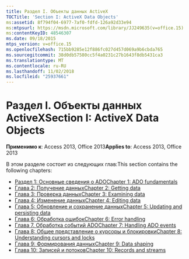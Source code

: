 ```yaml
---
title: Раздел I. Объекты данных ActiveX
TOCTitle: 'Section I: ActiveX Data Objects'
ms:assetid: 8f794f04-6977-7af0-fdfd-126a92d33e94
ms:mtpsurl: https://msdn.microsoft.com/library/JJ249635(v=office.15)
ms:contentKeyID: 48546307
ms.date: 09/18/2015
mtps_version: v=office.15
ms.openlocfilehash: 715bb9285e12f886fc027d457d069a9b6cbda765
ms.sourcegitcommit: 38d0db57580cc5f4a0231c27b1643f8db5431ca3
ms.translationtype: MT
ms.contentlocale: ru-RU
ms.lasthandoff: 11/02/2018
ms.locfileid: "25937661"
---
```

# <a name="section-i-activex-data-objects"></a><span data-ttu-id="ca91c-102">Раздел I. Объекты данных ActiveX</span><span class="sxs-lookup"><span data-stu-id="ca91c-102">Section I: ActiveX Data Objects</span></span>

<span data-ttu-id="ca91c-103">**Применимо к**: Access 2013, Office 2013</span><span class="sxs-lookup"><span data-stu-id="ca91c-103">**Applies to**: Access 2013, Office 2013</span></span>

<span data-ttu-id="ca91c-104">В этом разделе состоит из следующих глав:</span><span class="sxs-lookup"><span data-stu-id="ca91c-104">This section contains the following chapters:</span></span>

- [<span data-ttu-id="ca91c-105">Раздел 1: Основные сведения о ADO</span><span class="sxs-lookup"><span data-stu-id="ca91c-105">Chapter 1: ADO fundamentals</span></span>](chapter-1-ado-fundamentals.md)
- [<span data-ttu-id="ca91c-106">Глава 2: Получение данных</span><span class="sxs-lookup"><span data-stu-id="ca91c-106">Chapter 2: Getting data</span></span>](chapter-2-getting-data.md)
- [<span data-ttu-id="ca91c-107">Глава 3: Проверка данных</span><span class="sxs-lookup"><span data-stu-id="ca91c-107">Chapter 3: Examining data</span></span>](chapter-3-examining-data.md)
- [<span data-ttu-id="ca91c-108">Глава 4: Изменение данных</span><span class="sxs-lookup"><span data-stu-id="ca91c-108">Chapter 4: Editing data</span></span>](chapter-4-editing-data.md)
- [<span data-ttu-id="ca91c-109">Глава 5: Обновление и сохранение данных</span><span class="sxs-lookup"><span data-stu-id="ca91c-109">Chapter 5: Updating and persisting data</span></span>](chapter-5-updating-and-persisting-data.md)
- [<span data-ttu-id="ca91c-110">Глава 6: Обработка ошибок</span><span class="sxs-lookup"><span data-stu-id="ca91c-110">Chapter 6: Error handling</span></span>](chapter-6-error-handling.md)
- [<span data-ttu-id="ca91c-111">Глава 7. Обработка событий ADO</span><span class="sxs-lookup"><span data-stu-id="ca91c-111">Chapter 7: Handling ADO events</span></span>](chapter-7-handling-ado-events.md)
- [<span data-ttu-id="ca91c-112">Глава 8: Общее представление о курсоры и блокировки</span><span class="sxs-lookup"><span data-stu-id="ca91c-112">Chapter 8: Understanding cursors and locks</span></span>](chapter-8-understanding-cursors-and-locks.md)
- [<span data-ttu-id="ca91c-113">Глава 9: Формирования данных</span><span class="sxs-lookup"><span data-stu-id="ca91c-113">Chapter 9: Data shaping</span></span>](chapter-9-data-shaping.md)
- [<span data-ttu-id="ca91c-114">Глава 10: Записей и потоков</span><span class="sxs-lookup"><span data-stu-id="ca91c-114">Chapter 10: Records and streams</span></span>](chapter-10-records-and-streams.md)

